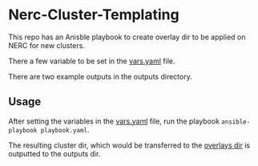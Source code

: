 # Nerc-Cluster-Templating
This repo has an Anisble playbook to create overlay dir to be applied on NERC for new clusters.

There a few variable to be set in the [vars.yaml](https://github.com/tssala23/nerc-cluster-templating/blob/main/roles/cluster_template/vars/vars.yaml) file.

There are two example outputs in the outputs directory.

## Usage
After setting the variables in the [vars.yaml](https://github.com/tssala23/nerc-cluster-templating/blob/main/roles/cluster_template/vars/vars.yaml) file, run the playbook `ansible-playbook playbook.yaml`.

The resulting cluster dir, which would be transferred to the [overlays dir](https://github.com/OCP-on-NERC/nerc-ocp-config/tree/main/cluster-scope/overlays) is outputted to the outputs dir.
